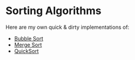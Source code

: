 Sorting Algorithms
===========================

Here are my own quick & dirty implementations of:

 * [Bubble Sort](http://en.wikipedia.org/wiki/Bubble_sort) 
 * [Merge Sort](http://en.wikipedia.org/wiki/Merge_sort)
 * [QuickSort](http://en.wikipedia.org/wiki/Quicksort)